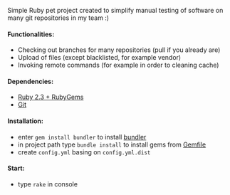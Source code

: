Simple Ruby pet project created to simplify manual testing of software on many git repositories in my team :)

#### Functionalities:
- Checking out branches for many repositories (pull if you already are)
- Upload of files (except blacklisted, for example vendor)
- Invoking remote commands (for example in order to cleaning cache)

#### Dependencies:
- [Ruby 2.3 + RubyGems](http://rubyinstaller.org/downloads/)
- [Git](https://git-scm.com/downloads)

#### Installation:
- enter `gem install bundler` to install [bundler](http://bundler.io/)
- in project path type `bundle install` to install gems from [Gemfile](https://github.com/pdaw/brancher/blob/master/Gemfile)
- create `config.yml` basing on `config.yml.dist`

#### Start:
- type `rake` in console

